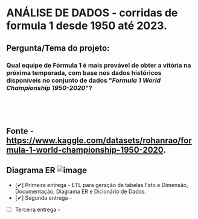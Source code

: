 # ANÁLISE DE DADOS - corridas de formula 1 desde 1950 até 2023.

<h2>Pergunta/Tema do projeto:</h2>
<h3>Qual equipe de Fórmula 1 é mais provável de obter a vitória na próxima temporada, com base nos dados históricos disponíveis no conjunto de dados "<cite>Formula 1 World Championship 1950-2020</cite>"?<h3>

</br>
</br>

## Fonte - https://www.kaggle.com/datasets/rohanrao/formula-1-world-championship-1950-2020.


## Diagrama ER ![image](https://user-images.githubusercontent.com/66218607/230246846-58389592-4e23-4620-b546-ba0ca9bfd00f.png)

- [✔] Primeira entrega - ETL para geração de tabelas Fato e Dimensão, Documentação, Diagrama ER e Dicionário de Dados.
- [✔] Segunda entrega -
- [ ] Terceira entrega -
